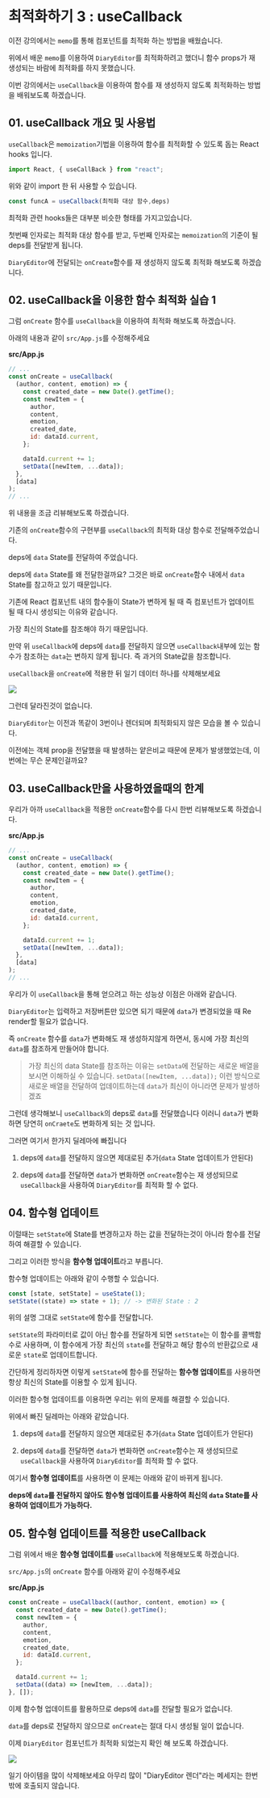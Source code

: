 # 최적화하기 3 : useCallback

이전 강의에서는 `memo`를 통해 컴포넌트를 최적화 하는 방법을 배웠습니다.

위에서 배운 `memo`를 이용하여 `DiaryEditor`를 최적화하려고 했더니 함수 props가 재 생성되는 바람에 최적화를 하지 못했습니다.

이번 강의에서는 `useCallback`을 이용하여 함수를 재 생성하지 않도록 최적화하는 방법을 배워보도록 하겠습니다.

## 01. useCallback 개요 및 사용법

`useCallback`은 `memoization`기법을 이용하여 함수를 최적화할 수 있도록 돕는 React hooks 입니다.

```javascript
import React, { useCallBack } from "react";
```

위와 같이 import 한 뒤 사용할 수 있습니다.

```javascript
const funcA = useCallback(최적화 대상 함수,deps)
```

최적화 관련 hooks들은 대부분 비슷한 형태를 가지고있습니다.

첫번째 인자로는 최적화 대상 함수를 받고, 두번째 인자로는 `memoization`의 기준이 될 deps를 전달받게 됩니다.

`DiaryEditor`에 전달되는 `onCreate`함수를 재 생성하지 않도록 최적화 해보도록 하겠습니다.

## 02. useCallback을 이용한 함수 최적화 실습 1

그럼 `onCreate` 함수를 `useCallback`을 이용하여 최적화 해보도록 하겠습니다.

아래의 내용과 같이 `src/App.js`를 수정해주세요

**src/App.js**

```javascript
// ...
const onCreate = useCallback(
  (author, content, emotion) => {
    const created_date = new Date().getTime();
    const newItem = {
      author,
      content,
      emotion,
      created_date,
      id: dataId.current,
    };

    dataId.current += 1;
    setData([newItem, ...data]);
  },
  [data]
);
// ...
```

위 내용을 조금 리뷰해보도록 하겠습니다.

기존의 `onCreate`함수의 구현부를 `useCallback`의 최적화 대상 함수로 전달해주었습니다.

deps에 `data` State를 전달하여 주었습니다.

deps에 `data` State를 왜 전달한걸까요? 그것은 바로 `onCreate`함수 내에서 `data` State를 참고하고 있기 때문입니다.

기존에 React 컴포넌트 내의 함수들이 State가 변하게 될 때 즉 컴포넌트가 업데이트 될 때 다시 생성되는 이유와 같습니다.

가장 최신의 State를 참조해야 하기 때문입니다.

만약 위 `useCallback`에 deps에 `data`를 전달하지 않으면 `useCallback`내부에 있는 함수가 참조하는 `data`는 변하지 않게 됩니다. 즉 과거의 State값을 참조합니다.

`useCallback`을 `onCreate`에 적용한 뒤 일기 데이터 하나를 삭제해보세요

![](https://user-images.githubusercontent.com/46296754/139190721-a021a5ec-4ab5-4c14-94fa-647776610e11.png)

그런데 달라진것이 없습니다.

`DiaryEditor`는 이전과 똑같이 3번이나 렌더되며 최적화되지 않은 모습을 볼 수 있습니다.

이전에는 객체 prop을 전달했을 때 발생하는 얕은비교 때문에 문제가 발생했었는데, 이번에는 무슨 문제인걸까요?

## 03. useCallback만을 사용하였을때의 한계

우리가 아까 `useCallback`을 적용한 `onCreate`함수를 다시 한번 리뷰해보도록 하겠습니다.

**src/App.js**

```javascript
// ...
const onCreate = useCallback(
  (author, content, emotion) => {
    const created_date = new Date().getTime();
    const newItem = {
      author,
      content,
      emotion,
      created_date,
      id: dataId.current,
    };

    dataId.current += 1;
    setData([newItem, ...data]);
  },
  [data]
);
// ...
```

우리가 이 `useCallback`을 통해 얻으려고 하는 성능상 이점은 아래와 같습니다.

`DiaryEditor`는 입력하고 저장버튼만 있으면 되기 때문에 `data`가 변경되었을 때 Re render할 필요가 없습니다.

즉 `onCreate` 함수를 `data`가 변화해도 재 생성하지않게 하면서, 동시에 가장 최신의 `data`를 참조하게 만들어야 합니다.

> 가장 최신의 data State를 참조하는 이유는 `setData`에 전달하는 새로운 배열을 보시면 이해하실 수 있습니다. `setData([newItem, ...data]);` 이런 방식으로 새로운 배열을 전달하여 업데이트하는데 `data`가 최신이 아니라면 문제가 발생하겠죠

그런데 생각해보니 `useCallback`의 deps로 `data`를 전달했습니다 이러니 `data`가 변화하면 당연히 `onCraete`도 변화하게 되는 것 입니다.

그러면 여기서 한가지 딜레마에 빠집니다

1. deps에 `data`를 전달하지 않으면 제대로된 추가(`data` State 업데이트가 안된다)

2. deps에 `data`를 전달하면 `data`가 변화하면 `onCreate`함수는 재 생성되므로 `useCallback`을 사용하여 `DiaryEditor`를 최적화 할 수 없다.

## 04. 함수형 업데이트

이럴때는 `setState`에 State를 변경하고자 하는 값을 전달하는것이 아니라 함수를 전달하여 해결할 수 있습니다.

그리고 이러한 방식을 **함수형 업데이트**라고 부릅니다.

함수형 업데이트는 아래와 같이 수행할 수 있습니다.

```javascript
const [state, setState] = useState(1);
setState((state) => state + 1); // -> 변화된 State : 2
```

위의 설명 그대로 `setState`에 함수를 전달합니다.

`setState`의 파라미터로 값이 아닌 함수를 전달하게 되면 `setState`는 이 함수를 콜백함수로 사용하며, 이 함수에게 가장 최신의 `state`를 전달하고 해당 함수의 반환값으로 새로운 `state`로 업데이트합니다.

간단하게 정리하자면 이렇게 `setState`에 함수를 전달하는 **함수형 업데이트**를 사용하면 항상 최신의 State를 이용할 수 있게 됩니다.

이러한 함수형 업데이트를 이용하면 우리는 위의 문제를 해결할 수 있습니다.

위에서 빠진 딜레마는 아래와 같았습니다.

1. deps에 `data`를 전달하지 않으면 제대로된 추가(`data` State 업데이트가 안된다)

2. deps에 `data`를 전달하면 `data`가 변화하면 `onCreate`함수는 재 생성되므로 `useCallback`을 사용하여 `DiaryEditor`를 최적화 할 수 없다.

여기서 **함수형 업데이트**를 사용하면 이 문제는 아래와 같이 바뀌게 됩니다.

**deps에 `data`를 전달하지 않아도 함수형 업데이트를 사용하여 최신의 `data` State를 사용하여 업데이트가 가능하다.**

## 05. 함수형 업데이트를 적용한 useCallback

그럼 위에서 배운 **함수형 업데이트를** `useCallback`에 적용해보도록 하겠습니다.

`src/App.js`의 `onCreate` 함수를 아래와 같이 수정해주세요

**src/App.js**

```javascript
const onCreate = useCallback((author, content, emotion) => {
  const created_date = new Date().getTime();
  const newItem = {
    author,
    content,
    emotion,
    created_date,
    id: dataId.current,
  };

  dataId.current += 1;
  setData((data) => [newItem, ...data]);
}, []);
```

이제 함수형 업데이트를 활용하므로 deps에 `data`를 전달할 필요가 없습니다.

`data`를 deps로 전달하지 않으므로 `onCreate`는 절대 다시 생성될 일이 없습니다.

이제 `DiaryEditor` 컴포넌트가 최적화 되었는지 확인 해 보도록 하겠습니다.

![](https://user-images.githubusercontent.com/46296754/139194583-a9b4bb41-75c0-4ee2-8c1c-9842a917f0f3.png)

일기 아이템을 많이 삭제해보세요 아무리 많이 "DiaryEditor 렌더"라는 메세지는 한번밖에 호출되지 않습니다.
